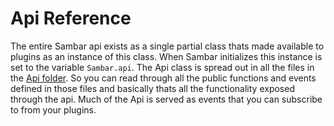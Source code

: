 # Api Reference

The entire Sambar api exists as a single partial class thats made available to plugins as an instance of this class.
When Sambar initializes this instance is set to the variable `Sambar.api`. The Api class is spread out in all the files 
in the [Api folder](https://github.com/TheAjaykrishnanR/sambar/tree/master/Src/Classes/Api). So you can read through all
the public functions and events defined in those files and basically thats all the functionality exposed through the api.
Much of the Api is served as events that you can subscribe to from your plugins.
